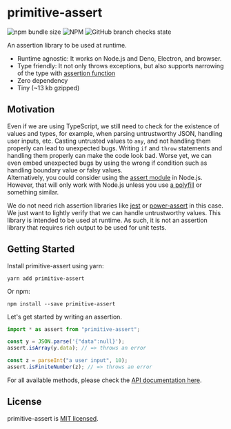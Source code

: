 # primitive-assert

![npm bundle size](https://img.shields.io/bundlephobia/minzip/primitive-assert)
![NPM](https://img.shields.io/npm/l/primitive-assert)
![GitHub branch checks state](https://img.shields.io/github/checks-status/Leko/primitive-assert/main)

An assertion library to be used at runtime.

- Runtime agnostic: It works on Node.js and Deno, Electron, and browser.
- Type friendly: It not only throws exceptions, but also supports narrowing of the type with [assertion function](https://www.typescriptlang.org/docs/handbook/release-notes/typescript-3-7.html#assertion-functions)
- Zero dependency
- Tiny (~13 kb gzipped)

## Motivation

Even if we are using TypeScript, we still need to check for the existence of values and types, for example, when parsing untrustworthy JSON, handling user inputs, etc. Casting untrusted values to `any`, and not handling them properly can lead to unexpected bugs. Writing `if` and `throw` statements and handling them properly can make the code look bad. Worse yet, we can even embed unexpected bugs by using the wrong if condition such as handling boundary value or falsy values.  
Alternatively, you could consider using the [assert module](https://nodejs.org/api/assert.html) in Node.js. However, that will only work with Node.js unless you use [a polyfill](https://www.npmjs.com/package/assert) or something similar.

We do not need rich assertion libraries like [jest](https://github.com/facebook/jest) or [power-assert](https://github.com/power-assert-js/power-assert) in this case. We just want to lightly verify that we can handle untrustworthy values. This library is intended to be used at runtime. As such, it is not an assertion library that requires rich output to be used for unit tests.

## Getting Started

Install primitive-assert using yarn:

```
yarn add primitive-assert
```

Or npm:

```
npm install --save primitive-assert
```

Let's get started by writing an assertion.

```ts
import * as assert from "primitive-assert";

const y = JSON.parse('{"data":null}');
assert.isArray(y.data); // => throws an error

const z = parseInt("a user input", 10);
assert.isFiniteNumber(z); // => throws an error
```

For all available methods, please check the [API documentation here](./docs/api.md).

## License

primitive-assert is [MIT licensed](./LICENSE).
